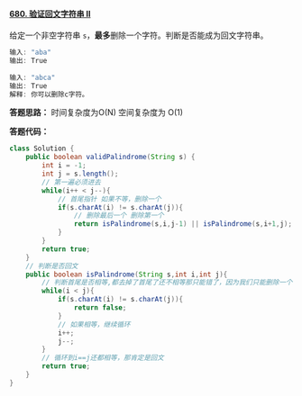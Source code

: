#### [680. 验证回文字符串 Ⅱ](https://leetcode-cn.com/problems/valid-palindrome-ii/)

给定一个非空字符串 `s`，**最多**删除一个字符。判断是否能成为回文字符串。

```java
输入: "aba"
输出: True
    
输入: "abca"
输出: True
解释: 你可以删除c字符。
```

**答题思路：** 时间复杂度为O(N)    空间复杂度为 O(1)



**答题代码：**

```java
class Solution {
    public boolean validPalindrome(String s) {
        int i = -1;
        int j = s.length();
        // 第一遍必须进去
        while(i++ < j--){
            // 首尾指针 如果不等，删除一个
            if(s.charAt(i) != s.charAt(j)){
                // 删除最后一个 删除第一个
                return isPalindrome(s,i,j-1) || isPalindrome(s,i+1,j);
            }
        }
        return true;
    }
    // 判断是否回文
    public boolean isPalindrome(String s,int i,int j){
        // 判断首尾是否相等,都去掉了首尾了还不相等那只能错了，因为我们只能删除一个
        while(i < j){
            if(s.charAt(i) != s.charAt(j)){
                return false;
            }
            // 如果相等，继续循环
            i++;
            j--;
        }
        // 循环到i==j还都相等，那肯定是回文
        return true;
    }
}
```

